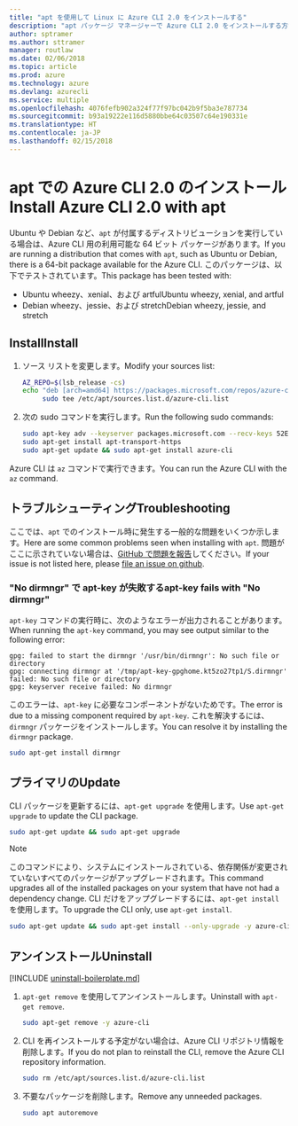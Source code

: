 ```yaml
---
title: "apt を使用して Linux に Azure CLI 2.0 をインストールする"
description: "apt パッケージ マネージャーで Azure CLI 2.0 をインストールする方法"
author: sptramer
ms.author: sttramer
manager: routlaw
ms.date: 02/06/2018
ms.topic: article
ms.prod: azure
ms.technology: azure
ms.devlang: azurecli
ms.service: multiple
ms.openlocfilehash: 4076fefb902a324f77f97bc042b9f5ba3e787734
ms.sourcegitcommit: b93a19222e116d5880bbe64c03507c64e190331e
ms.translationtype: HT
ms.contentlocale: ja-JP
ms.lasthandoff: 02/15/2018
---
```

# <a name="install-azure-cli-20-with-apt"></a><span data-ttu-id="f610f-103">apt での Azure CLI 2.0 のインストール</span><span class="sxs-lookup"><span data-stu-id="f610f-103">Install Azure CLI 2.0 with apt</span></span>

<span data-ttu-id="f610f-104">Ubuntu や Debian など、`apt` が付属するディストリビューションを実行している場合は、Azure CLI 用の利用可能な 64 ビット パッケージがあります。</span><span class="sxs-lookup"><span data-stu-id="f610f-104">If you are running a distribution that comes with `apt`, such as Ubuntu or Debian, there is a 64-bit package available for the Azure CLI.</span></span> <span data-ttu-id="f610f-105">このパッケージは、以下でテストされています。</span><span class="sxs-lookup"><span data-stu-id="f610f-105">This package has been tested with:</span></span>

* <span data-ttu-id="f610f-106">Ubuntu wheezy、xenial、および artful</span><span class="sxs-lookup"><span data-stu-id="f610f-106">Ubuntu wheezy, xenial, and artful</span></span>
* <span data-ttu-id="f610f-107">Debian wheezy、jessie、および stretch</span><span class="sxs-lookup"><span data-stu-id="f610f-107">Debian wheezy, jessie, and stretch</span></span>

## <a name="install"></a><span data-ttu-id="f610f-108">Install</span><span class="sxs-lookup"><span data-stu-id="f610f-108">Install</span></span>

1. <span data-ttu-id="f610f-109">ソース リストを変更します。</span><span class="sxs-lookup"><span data-stu-id="f610f-109">Modify your sources list:</span></span>

     ```bash
     AZ_REPO=$(lsb_release -cs)
     echo "deb [arch=amd64] https://packages.microsoft.com/repos/azure-cli/ $AZ_REPO main" | \
          sudo tee /etc/apt/sources.list.d/azure-cli.list
     ```

2. <span data-ttu-id="f610f-110">次の sudo コマンドを実行します。</span><span class="sxs-lookup"><span data-stu-id="f610f-110">Run the following sudo commands:</span></span>

   ```bash
   sudo apt-key adv --keyserver packages.microsoft.com --recv-keys 52E16F86FEE04B979B07E28DB02C46DF417A0893
   sudo apt-get install apt-transport-https
   sudo apt-get update && sudo apt-get install azure-cli
   ```

<span data-ttu-id="f610f-111">Azure CLI は `az` コマンドで実行できます。</span><span class="sxs-lookup"><span data-stu-id="f610f-111">You can run the Azure CLI with the `az` command.</span></span>

## <a name="troubleshooting"></a><span data-ttu-id="f610f-112">トラブルシューティング</span><span class="sxs-lookup"><span data-stu-id="f610f-112">Troubleshooting</span></span>

<span data-ttu-id="f610f-113">ここでは、`apt` でのインストール時に発生する一般的な問題をいくつか示します。</span><span class="sxs-lookup"><span data-stu-id="f610f-113">Here are some common problems seen when installing with `apt`.</span></span> <span data-ttu-id="f610f-114">問題がここに示されていない場合は、[GitHub で問題を報告](https://github.com/Azure/azure-cli/issues)してください。</span><span class="sxs-lookup"><span data-stu-id="f610f-114">If your issue is not listed here, please [file an issue on github](https://github.com/Azure/azure-cli/issues).</span></span>

### <a name="apt-key-fails-with-no-dirmngr"></a><span data-ttu-id="f610f-115">"No dirmngr" で apt-key が失敗する</span><span class="sxs-lookup"><span data-stu-id="f610f-115">apt-key fails with "No dirmngr"</span></span>

<span data-ttu-id="f610f-116">`apt-key` コマンドの実行時に、次のようなエラーが出力されることがあります。</span><span class="sxs-lookup"><span data-stu-id="f610f-116">When running the `apt-key` command, you may see output similar to the following error:</span></span>

```output
gpg: failed to start the dirmngr '/usr/bin/dirmngr': No such file or directory
gpg: connecting dirmngr at '/tmp/apt-key-gpghome.kt5zo27tp1/S.dirmngr' failed: No such file or directory
gpg: keyserver receive failed: No dirmngr
```

<span data-ttu-id="f610f-117">このエラーは、`apt-key` に必要なコンポーネントがないためです。</span><span class="sxs-lookup"><span data-stu-id="f610f-117">The error is due to a missing component required by `apt-key`.</span></span> <span data-ttu-id="f610f-118">これを解決するには、`dirmngr` パッケージをインストールします。</span><span class="sxs-lookup"><span data-stu-id="f610f-118">You can resolve it by installing the `dirmngr` package.</span></span>

```bash
sudo apt-get install dirmngr
```

## <a name="update"></a><span data-ttu-id="f610f-119">プライマリの</span><span class="sxs-lookup"><span data-stu-id="f610f-119">Update</span></span>

<span data-ttu-id="f610f-120">CLI パッケージを更新するには、`apt-get upgrade` を使用します。</span><span class="sxs-lookup"><span data-stu-id="f610f-120">Use `apt-get upgrade` to update the CLI package.</span></span>

   ```bash
   sudo apt-get update && sudo apt-get upgrade
   ```

> [!NOTE]
> <span data-ttu-id="f610f-121">このコマンドにより、システムにインストールされている、依存関係が変更されていないすべてのパッケージがアップグレードされます。</span><span class="sxs-lookup"><span data-stu-id="f610f-121">This command upgrades all of the installed packages on your system that have not had a dependency change.</span></span>
> <span data-ttu-id="f610f-122">CLI だけをアップグレードするには、`apt-get install` を使用します。</span><span class="sxs-lookup"><span data-stu-id="f610f-122">To upgrade the CLI only, use `apt-get install`.</span></span>
> ```bash
> sudo apt-get update && sudo apt-get install --only-upgrade -y azure-cli
> ```

## <a name="uninstall"></a><span data-ttu-id="f610f-123">アンインストール</span><span class="sxs-lookup"><span data-stu-id="f610f-123">Uninstall</span></span>

[!INCLUDE [uninstall-boilerplate.md](includes/uninstall-boilerplate.md)]

1. <span data-ttu-id="f610f-124">`apt-get remove` を使用してアンインストールします。</span><span class="sxs-lookup"><span data-stu-id="f610f-124">Uninstall with `apt-get remove`.</span></span>

    ```bash
    sudo apt-get remove -y azure-cli
    ```

2. <span data-ttu-id="f610f-125">CLI を再インストールする予定がない場合は、Azure CLI リポジトリ情報を削除します。</span><span class="sxs-lookup"><span data-stu-id="f610f-125">If you do not plan to reinstall the CLI, remove the Azure CLI repository information.</span></span>

   ```bash
   sudo rm /etc/apt/sources.list.d/azure-cli.list
   ```

3. <span data-ttu-id="f610f-126">不要なパッケージを削除します。</span><span class="sxs-lookup"><span data-stu-id="f610f-126">Remove any unneeded packages.</span></span>

   ```bash
   sudo apt autoremove
   ```
